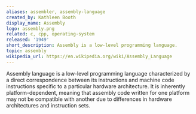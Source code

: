 ```yaml
---
aliases: assembler, assembly-language
created_by: Kathleen Booth
display_name: Assembly
logo: assembly.png
related: c, cpp, operating-system
released: '1949'
short_description: Assembly is a low-level programming language.
topic: assembly
wikipedia_url: https://en.wikipedia.org/wiki/Assembly_Language
---
```

Assembly language is a low-level programming language characterized by a direct correspondence between its instructions and machine code instructions specific to a particular hardware architecture. It is inherently platform-dependent, meaning that assembly code written for one platform may not be compatible with another due to differences in hardware architectures and instruction sets.
